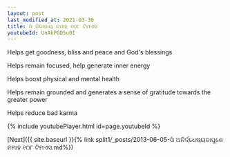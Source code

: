 ```yaml
---
layout: post
last_modified_at: 2021-03-30
title: ଓଁ ନିକାଜାୟ ନମାହ ୧୦୮ ଟିମଏସ
youtubeId: UnAkPGD5u0I
---
```

 
 
Helps get goodness, bliss and peace and God's blessings
 
Helps remain focused, help generate inner energy 
 
Helps boost physical and mental health 
 
Helps remain grounded and generates a sense of gratitude towards the greater power 
 
Helps reduce bad karma
 
 
 
 


{% include youtubePlayer.html id=page.youtubeId %}
 
[Next]({{ site.baseurl }}{% link  split1/_posts/2013-06-05-ଓଁ ଅନିର୍ଦ୍ଧେଷ୍ୟବାପୁଶେ ନମାହ ୧୦୮ ଟିମଏସ.md%})
 
